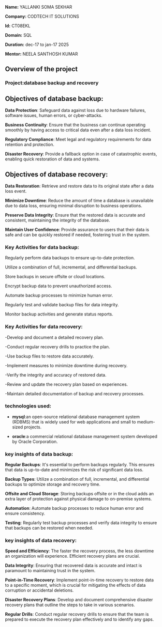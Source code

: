 **Name:** YALLANKI SOMA SEKHAR 

**Company:** CODTECH IT SOLUTIONS

**Id:** CT08EKL

**Domain:** SQL

**Duration:** dec-17 to jan-17 2025

**Mentor:** NEELA SANTHOSH KUMAR


## Overview of the project

### Project:database backup and recovery

## Objectives of database backup:

**Data Protection**: Safeguard data against loss due to hardware failures, software issues, human errors, or cyber-attacks.

**Business Continuity**: Ensure that the business can continue operating smoothly by having access to critical data even after a data loss incident.

**Regulatory Compliance**: Meet legal and regulatory requirements for data retention and protection.

**Disaster Recovery**: Provide a fallback option in case of catastrophic events, enabling quick 
restoration of data and systems.

## Objectives of database recovery:

**Data Restoration**: Retrieve and restore data to its original state after a data loss event.

**Minimize Downtime**: Reduce the amount of time a database is unavailable due to data loss, ensuring minimal disruption to business operations.

**Preserve Data Integrity**: Ensure that the restored data is accurate and consistent, maintaining the integrity of the database.

**Maintain User Confidence**: Provide assurance to users that their data is safe and can be quickly restored if needed, fostering trust in the system.

### Key Activities for data backup:
Regularly perform data backups to ensure up-to-date protection.

Utilize a combination of full, incremental, and differential backups.

Store backups in secure offsite or cloud locations.

Encrypt backup data to prevent unauthorized access.

Automate backup processes to minimize human error.

Regularly test and validate backup files for data integrity.

Monitor backup activities and generate status reports.

### Key Activities for data recovery:

-Develop and document a detailed recovery plan.

-Conduct regular recovery drills to practice the plan.

-Use backup files to restore data accurately.

-Implement measures to minimize downtime during recovery.

-Verify the integrity and accuracy of restored data.

-Review and update the recovery plan based on experiences.

-Maintain detailed documentation of backup and recovery processes.

### technologies used:

- **mysql**:an open-source relational database management system (RDBMS) that is widely used 
            for web applications and small to medium-sized projects.

- **oracle**:a commercial relational database management system developed by Oracle 
             Corporation.
  
### key insights of data backup:

**Regular Backups**: It's essential to perform backups regularly. This ensures that data is up-to-date and minimizes the risk of significant data loss.

**Backup Types**: Utilize a combination of full, incremental, and differential backups to optimize storage and recovery time.

**Offsite and Cloud Storage**: Storing backups offsite or in the cloud adds an extra layer of protection against physical damage to on-premise systems.

**Automation**: Automate backup processes to reduce human error and ensure consistency.

**Testing**: Regularly test backup processes and verify data integrity to ensure that backups can be restored when needed.

### key insights of data recovery:

**Speed and Efficiency**: The faster the recovery process, the less downtime an organization will experience. Efficient recovery plans are crucial.

**Data Integrity**: Ensuring that recovered data is accurate and intact is paramount to maintaining trust in the system.

**Point-in-Time Recovery**: Implement point-in-time recovery to restore data to a specific moment, which is crucial for mitigating the effects of data corruption or accidental deletions.

**Disaster Recovery Plans**: Develop and document comprehensive disaster recovery plans that outline the steps to take in various scenarios.

**Regular Drills**: Conduct regular recovery drills to ensure that the team is prepared to execute the recovery plan effectively and to identify any gaps.
